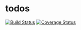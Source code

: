 # todos
[![Build Status](https://travis-ci.com/ebzeal/todos.svg?branch=develop)](https://travis-ci.com/ebzeal/todos)
[![Coverage Status](https://coveralls.io/repos/github/ebzeal/todos/badge.svg?branch=develop)](https://coveralls.io/github/ebzeal/todos?branch=develop)
